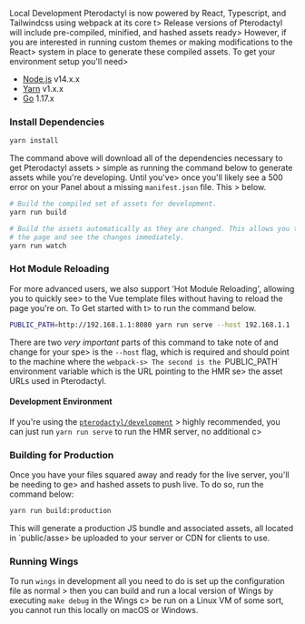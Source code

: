 Local Development
Pterodactyl is now powered by React, Typescript, and Tailwindcss using webpack at its core t>
Release versions of Pterodactyl will include pre-compiled, minified, and hashed assets ready>
However, if you are interested in running custom themes or making modifications to the React>
system in place to generate these compiled assets. To get your environment setup you'll need>
* [Node.js](https://nodejs.org/en/) v14.x.x
* [Yarn](https://classic.yarnpkg.com/lang/en/) v1.x.x
* [Go](https://golang.org/) 1.17.x
### Install Dependencies
```bash
yarn install
```
The command above will download all of the dependencies necessary to get Pterodactyl assets >
simple as running the command below to generate assets while you're developing. Until you've>
once you'll likely see a 500 error on your Panel about a missing `manifest.json` file. This >
below.
```bash
# Build the compiled set of assets for development.
yarn run build

# Build the assets automatically as they are changed. This allows you to refresh
# the page and see the changes immediately.
yarn run watch
```
### Hot Module Reloading
For more advanced users, we also support 'Hot Module Reloading', allowing you to quickly see>
to the Vue template files without having to reload the page you're on. To Get started with t>
to run the command below.
```bash
PUBLIC_PATH=http://192.168.1.1:8080 yarn run serve --host 192.168.1.1
```
There are two _very important_ parts of this command to take note of and change for your spe>
is the `--host` flag, which is required and should point to the machine where the `webpack-s>
The second is the `PUBLIC_PATH` environment variable which is the URL pointing to the HMR se>
the asset URLs used in Pterodactyl.
#### Development Environment
If you're using the [`pterodactyl/development`](https://github.com/pterodactyl/development) >
highly recommended, you can just run `yarn run serve` to run the HMR server, no additional c>
### Building for Production
Once you have your files squared away and ready for the live server, you'll be needing to ge>
and hashed assets to push live. To do so, run the command below:
```bash
yarn run build:production
```
This will generate a production JS bundle and associated assets, all located in `public/asse>
be uploaded to your server or CDN for clients to use.
### Running Wings
To run `wings` in development all you need to do is set up the configuration file as normal >
then you can build and run a local version of Wings by executing `make debug` in the Wings c>
be run on a Linux VM of some sort, you cannot run this locally on macOS or Windows.
